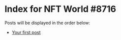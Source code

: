 # Index for NFT World #8716
Posts will be displayed in the order below:

- [Your first post](./001-first.md)

